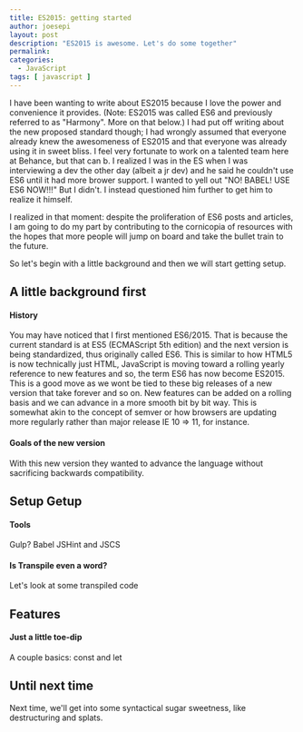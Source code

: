 ```yaml
---
title: ES2015: getting started
author: joesepi
layout: post
description: "ES2015 is awesome. Let's do some together"
permalink:
categories:
  - JavaScript
tags: [ javascript ]
---
```


I have been wanting to write about ES2015 because I love the power and convenience it provides. (Note: ES2015 was called ES6 and previously referred to as "Harmony". More on that below.) I had put off writing about the new proposed standard though; I had wrongly assumed that everyone already knew the awesomeness of ES2015 and that everyone was already using it in sweet bliss. I feel very fortunate to work on a talented team here at Behance, but that can b. I realized I was in the ES when I was interviewing a dev the other day (albeit a jr dev) and he said he couldn't use ES6 until it had more brower support. I wanted to yell out "NO! BABEL! USE ES6 NOW!!!" But I didn't. I instead questioned him further to get him to realize it himself.

I realized in that moment: despite the proliferation of ES6 posts and articles, I am going to do my part by contributing to the cornicopia of resources with the hopes that more people will jump on board and take the bullet train to the future.

So let's begin with a little background and then we will start getting setup.

## A little background first

#### History

You may have noticed that I first mentioned ES6/2015. That is because the current standard is at ES5 (ECMAScript 5th edition) and the next version is being standardized, thus originally called ES6. This is similar to how HTML5 is now technically just HTML, JavaScript is moving toward a rolling yearly reference to new features and so, the term ES6 has now become ES2015. This is a good move as we wont be tied to these big releases of a new version that take forever and so on. New features can be added on a rolling basis and we can advance in a more smooth bit by bit way. This is somewhat akin to the concept of semver or how browsers are updating more regularly rather than major release IE 10 => 11, for instance.

#### Goals of the new version

With this new version they wanted to advance the language without sacrificing backwards compatibility.

## Setup Getup

#### Tools

Gulp?
Babel
JSHint and JSCS

#### Is Transpile even a word?

Let's look at some transpiled code

## Features

#### Just a little toe-dip

A couple basics: const and let

## Until next time

Next time, we'll get into some syntactical sugar sweetness, like destructuring and splats.
